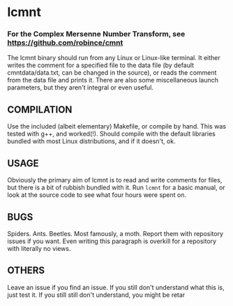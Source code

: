 # lcmnt
### For the Complex Mersenne Number Transform, see https://github.com/robince/cmnt

The lcmnt binary should run from any Linux or Linux-like terminal. It either writes the comment for a specified file to the data file 
(by default cmntdata/data.txt, can be changed in the source), or reads the comment from the data file and prints it. There are also some 
miscellaneous launch parameters, but they aren't integral or even useful.

## COMPILATION 
Use the included (albeit elementary) Makefile, or compile by hand. This was tested with g++, and worked(!). Should compile with the default libraries bundled with most Linux distributions, and if it doesn't, ok.

## USAGE
Obviously the primary aim of lcmnt is to read and write comments for files, but there is a bit of rubbish bundled with it. Run `lcmnt` for a basic manual, 
or look at the source code to see what four hours were spent on.

## BUGS
Spiders. Ants. Beetles. Most famously, a moth. Report them with repository issues if you want. Even writing this paragraph is overkill for a repository with literally no views.

## OTHERS
Leave an issue if you find an issue. If you still don't understand what this is, just test it. If you still still don't understand, you might be 
retar
